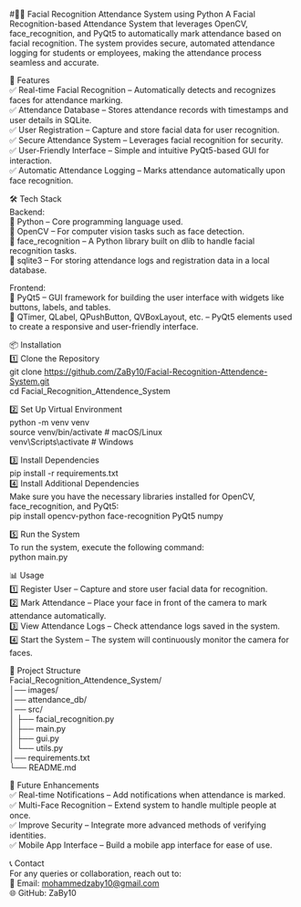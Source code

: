 #🧑‍🎓 Facial Recognition Attendance System using Python
A Facial Recognition-based Attendance System that leverages OpenCV, face_recognition, and PyQt5 to automatically mark attendance based on facial recognition. The system provides secure, automated attendance logging for students or employees, making the attendance process seamless and accurate.  

🚀 Features  
✅ Real-time Facial Recognition – Automatically detects and recognizes faces for attendance marking.  
✅ Attendance Database – Stores attendance records with timestamps and user details in SQLite.  
✅ User Registration – Capture and store facial data for user recognition.  
✅ Secure Attendance System – Leverages facial recognition for security.  
✅ User-Friendly Interface – Simple and intuitive PyQt5-based GUI for interaction.  
✅ Automatic Attendance Logging – Marks attendance automatically upon face recognition.  

🛠️ Tech Stack  
Backend:  
🔹 Python – Core programming language used.  
🔹 OpenCV – For computer vision tasks such as face detection.  
🔹 face_recognition – A Python library built on dlib to handle facial recognition tasks.  
🔹 sqlite3 – For storing attendance logs and registration data in a local database.  

Frontend:  
🔹 PyQt5 – GUI framework for building the user interface with widgets like buttons, labels, and tables.  
🔹 QTimer, QLabel, QPushButton, QVBoxLayout, etc. – PyQt5 elements used to create a responsive and user-friendly interface.  

📦 Installation  
1️⃣ Clone the Repository  
git clone https://github.com/ZaBy10/Facial-Recognition-Attendence-System.git    
cd Facial_Recognition_Attendence_System  

2️⃣ Set Up Virtual Environment    
python -m venv venv    
source venv/bin/activate  # macOS/Linux    
venv\Scripts\activate     # Windows   

3️⃣ Install Dependencies   
pip install -r requirements.txt    
4️⃣ Install Additional Dependencies  
Make sure you have the necessary libraries installed for OpenCV, face_recognition, and PyQt5:  
pip install opencv-python face-recognition PyQt5 numpy  

5️⃣ Run the System  
To run the system, execute the following command:  
python main.py    


📊 Usage  
1️⃣ Register User – Capture and store user facial data for recognition.  
2️⃣ Mark Attendance – Place your face in front of the camera to mark attendance automatically.  
3️⃣ View Attendance Logs – Check attendance logs saved in the system.  
4️⃣ Start the System – The system will continuously monitor the camera for faces.  

📂 Project Structure  
Facial_Recognition_Attendence_System/  
│── images/                      
│── attendance_db/               
│── src/  
│   ├── facial_recognition.py      
│   ├── main.py                  
│   ├── gui.py                  
│   └── utils.py                 
│── requirements.txt             
└── README.md                  


🎨 Future Enhancements  
✅ Real-time Notifications – Add notifications when attendance is marked.  
✅ Multi-Face Recognition – Extend system to handle multiple people at once.  
✅ Improve Security – Integrate more advanced methods of verifying identities.  
✅ Mobile App Interface – Build a mobile app interface for ease of use.  

📞 Contact  
For any queries or collaboration, reach out to:  
📧 Email: mohammedzaby10@gmail.com  
🌐 GitHub: ZaBy10  
